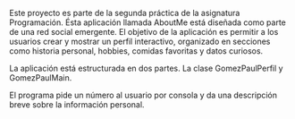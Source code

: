 Este proyecto es parte de la segunda práctica de
la asignatura Programación.
Ésta aplicación llamada AboutMe está diseñada como 
parte de una red social emergente. El objetivo de la 
aplicación es permitir a los usuarios crear y mostrar 
un perfil interactivo, organizado en secciones como 
historia personal, hobbies, comidas favoritas y datos curiosos.

La aplicación está estructurada en dos partes.
La clase GomezPaulPerfil y GomezPaulMain.

El programa pide un número al usuario por consola y da una 
descripción breve sobre la información personal.